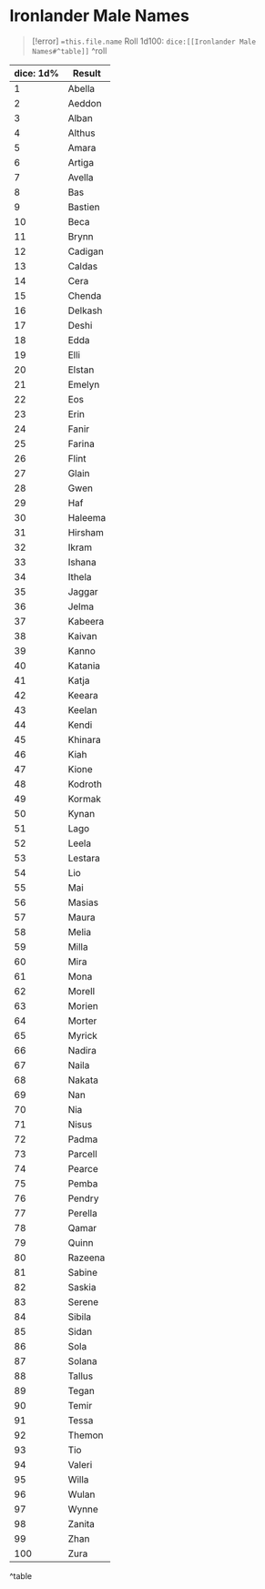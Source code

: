 # Ironlander Male Names
>[!error] `=this.file.name`
>Roll 1d100:  `dice:[[Ironlander Male Names#^table]]`
^roll

| dice: 1d% | Result  |
|-----------|---------|
| 1         | Abella  |
| 2         | Aeddon  |
| 3         | Alban   |
| 4         | Althus  |
| 5         | Amara   |
| 6         | Artiga  |
| 7         | Avella  |
| 8         | Bas     |
| 9         | Bastien |
| 10        | Beca    |
| 11        | Brynn   |
| 12        | Cadigan |
| 13        | Caldas  |
| 14        | Cera    |
| 15        | Chenda  |
| 16        | Delkash |
| 17        | Deshi   |
| 18        | Edda    |
| 19        | Elli    |
| 20        | Elstan  |
| 21        | Emelyn  |
| 22        | Eos     |
| 23        | Erin    |
| 24        | Fanir   |
| 25        | Farina  |
| 26        | Flint   |
| 27        | Glain   |
| 28        | Gwen    |
| 29        | Haf     |
| 30        | Haleema |
| 31        | Hirsham |
| 32        | Ikram   |
| 33        | Ishana  |
| 34        | Ithela  |
| 35        | Jaggar  |
| 36        | Jelma   |
| 37        | Kabeera |
| 38        | Kaivan  |
| 39        | Kanno   |
| 40        | Katania |
| 41        | Katja   |
| 42        | Keeara  |
| 43        | Keelan  |
| 44        | Kendi   |
| 45        | Khinara |
| 46        | Kiah    |
| 47        | Kione   |
| 48        | Kodroth |
| 49        | Kormak  |
| 50        | Kynan   |
| 51        | Lago    |
| 52        | Leela   |
| 53        | Lestara |
| 54        | Lio     |
| 55        | Mai     |
| 56        | Masias  |
| 57        | Maura   |
| 58        | Melia   |
| 59        | Milla   |
| 60        | Mira    |
| 61        | Mona    |
| 62        | Morell  |
| 63        | Morien  |
| 64        | Morter  |
| 65        | Myrick  |
| 66        | Nadira  |
| 67        | Naila   |
| 68        | Nakata  |
| 69        | Nan     |
| 70        | Nia     |
| 71        | Nisus   |
| 72        | Padma   |
| 73        | Parcell |
| 74        | Pearce  |
| 75        | Pemba   |
| 76        | Pendry  |
| 77        | Perella |
| 78        | Qamar   |
| 79        | Quinn   |
| 80        | Razeena |
| 81        | Sabine  |
| 82        | Saskia  |
| 83        | Serene  |
| 84        | Sibila  |
| 85        | Sidan   |
| 86        | Sola    |
| 87        | Solana  |
| 88        | Tallus  |
| 89        | Tegan   |
| 90        | Temir   |
| 91        | Tessa   |
| 92        | Themon  |
| 93        | Tio     |
| 94        | Valeri  |
| 95        | Willa   |
| 96        | Wulan   |
| 97        | Wynne   |
| 98        | Zanita  |
| 99        | Zhan    |
| 100       | Zura    |

^table